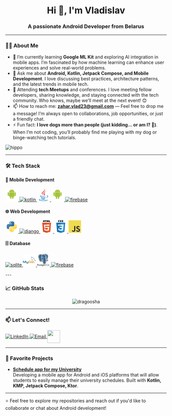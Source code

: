 <h1 align="center">Hi 👋, I'm Vladislav</h1>
<h3 align="center">A passionate Android Developer from Belarus</h3>

---

### 👨‍💻 About Me

- 🌱 I’m currently learning **Google ML Kit** and exploring AI integration in mobile apps. I’m fascinated by how machine learning can enhance user experiences and solve real-world problems.
- 💬 Ask me about **Android, Kotlin, Jetpack Compose, and Mobile Development**. I love discussing best practices, architecture patterns, and the latest trends in mobile tech.
- 🎉 Attending **tech Meetups** and conferences. I love meeting fellow developers, sharing knowledge, and staying connected with the tech community. Who knows, maybe we’ll meet at the next event! 😊
- 📫 How to reach me: **zahar.vlad23@gmail.com** — Feel free to drop me a message! I’m always open to collaborations, job opportunities, or just a friendly chat.
- ⚡ Fun fact: **I love dogs more than people (just kidding... or am I? 🐶)**. When I’m not coding, you’ll probably find me playing with my dog or binge-watching tech tutorials.

![hippo](https://i.pinimg.com/originals/de/9c/e5/de9ce5fa1bd58647cf262f812075b5ab.gif)

---

### 🛠️ Tech Stack

#### 📱 Mobile Development
<p align="left">
  <!-- Android -->
  <a href="https://developer.android.com" target="_blank" rel="noreferrer">
    <img src="https://raw.githubusercontent.com/devicons/devicon/master/icons/android/android-original-wordmark.svg" alt="android" width="40" height="40"/>
  </a>
  <!-- Kotlin -->
  <a href="https://kotlinlang.org" target="_blank" rel="noreferrer">
    <img src="https://www.vectorlogo.zone/logos/kotlinlang/kotlinlang-icon.svg" alt="kotlin" width="40" height="40"/>
  </a>
  <!-- Java -->
  <a href="https://www.java.com" target="_blank" rel="noreferrer">
    <img src="https://raw.githubusercontent.com/devicons/devicon/master/icons/java/java-original.svg" alt="java" width="40" height="40"/>
  </a>
  <!-- Jetpack Compose -->
  <a href="https://developer.android.com/jetpack/compose" target="_blank" rel="noreferrer">
    <img src="https://raw.githubusercontent.com/devicons/devicon/master/icons/android/android-original-wordmark.svg" alt="jetpack-compose" width="40" height="40"/>
  </a>
  <!-- Firebase -->
  <a href="https://firebase.google.com/" target="_blank" rel="noreferrer">
    <img src="https://www.vectorlogo.zone/logos/firebase/firebase-icon.svg" alt="firebase" width="40" height="40"/>
  </a>
</p>

#### 🌐 Web Development
<p align="left">
  <!-- Python -->
  <a href="https://www.python.org" target="_blank" rel="noreferrer">
    <img src="https://raw.githubusercontent.com/devicons/devicon/master/icons/python/python-original.svg" alt="python" width="40" height="40"/>
  </a>
  <!-- Django -->
  <a href="https://www.djangoproject.com/" target="_blank" rel="noreferrer">
    <img src="https://cdn.worldvectorlogo.com/logos/django.svg" alt="django" width="40" height="40"/>
  </a>
  <!-- HTML -->
  <a href="https://www.w3.org/html/" target="_blank" rel="noreferrer">
    <img src="https://raw.githubusercontent.com/devicons/devicon/master/icons/html5/html5-original-wordmark.svg" alt="html5" width="40" height="40"/>
  </a>
  <!-- CSS -->
  <a href="https://www.w3schools.com/css/" target="_blank" rel="noreferrer">
    <img src="https://raw.githubusercontent.com/devicons/devicon/master/icons/css3/css3-original-wordmark.svg" alt="css3" width="40" height="40"/>
  </a>
  <!-- JavaScript -->
  <a href="https://developer.mozilla.org/en-US/docs/Web/JavaScript" target="_blank" rel="noreferrer">
    <img src="https://raw.githubusercontent.com/devicons/devicon/master/icons/javascript/javascript-original.svg" alt="javascript" width="40" height="40"/>
  </a>
</p>

#### 🗄️ Database
<p align="left">
  <!-- SQLite -->
  <a href="https://www.sqlite.org/" target="_blank" rel="noreferrer">
    <img src="https://www.vectorlogo.zone/logos/sqlite/sqlite-icon.svg" alt="sqlite" width="40" height="40"/>
  </a>
  <!-- MySQL -->
  <a href="https://www.mysql.com/" target="_blank" rel="noreferrer">
    <img src="https://raw.githubusercontent.com/devicons/devicon/master/icons/mysql/mysql-original-wordmark.svg" alt="mysql" width="40" height="40"/>
  </a>
  <!-- PostgreSQL -->
  <a href="https://www.postgresql.org" target="_blank" rel="noreferrer">
    <img src="https://raw.githubusercontent.com/devicons/devicon/master/icons/postgresql/postgresql-original-wordmark.svg" alt="postgresql" width="40" height="40"/>
  </a>
  <!-- Firebase (Realtime DB) -->
  <a href="https://firebase.google.com/" target="_blank" rel="noreferrer">
    <img src="https://www.vectorlogo.zone/logos/firebase/firebase-icon.svg" alt="firebase" width="40" height="40"/>
  </a>
</p>
---

### 📈 GitHub Stats

<p align="center">
  <img src="https://github-readme-stats.vercel.app/api?username=dragoosha&show_icons=true&theme=dark" alt="dragoosha" />
</p>

---

### 📫 Let's Connect!

<p align="left">
  <!-- LinkedIn -->
  <a href="https://www.linkedin.com/in/vlad-zaharinsky/" target="blank">
    <img align="center" src="https://raw.githubusercontent.com/rahuldkjain/github-profile-readme-generator/master/src/images/icons/Social/linked-in-alt.svg" alt="LinkedIn" height="30" width="40" />
  </a>
  <!-- Email -->
  <a href="mailto:zahar.vlad23@gmail.com" target="blank">
    <img align="center" src="https://www.vectorlogo.zone/logos/gmail/gmail-icon.svg" alt="Email" height="40" width="40" />
  </a>
  <a href="https://t.me/ffladosik" target="blank">
    <img align="center" src="https://upload.wikimedia.org/wikipedia/commons/thumb/8/82/Telegram_logo.svg/1200px-Telegram_logo.svg.png" height="40" width="40" />
  </a>

</p>

---

### 🚀 Favorite Projects

- **[Schedule app for my University](https://github.com/MobileBSU/FAMCS_ScheduleApp)**  
 Developing a mobile app for Android and iOS platforms that will allow students to easily manage their university schedules. Built with **Kotlin, KMP, Jetpack Compose, Ktor**.

---

⭐️ Feel free to explore my repositories and reach out if you'd like to collaborate or chat about Android development!

